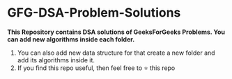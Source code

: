 <h1> GFG-DSA-Problem-Solutions </h1>
<b>This Repository contains DSA solutions of GeeksForGeeks Problems. You can add new algorithms inside each folder.</b>
<ol>
  <li>You can also add new data structure for that create a new folder and add its algorithms inside it.</li>
  <li>If you find this repo useful, then feel free to ⭐ this repo</li>
</ol>
